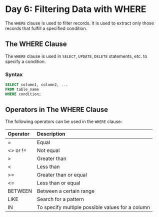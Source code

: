 # Day 6: Filtering Data with WHERE

The `WHERE` clause is used to filter records. It is used to extract only those records that fulfill a specified condition.

## The WHERE Clause

The `WHERE` clause is used in `SELECT`, `UPDATE`, `DELETE` statements, etc. to specify a condition.

### Syntax

```sql
SELECT column1, column2, ...
FROM table_name
WHERE condition;
```

## Operators in The WHERE Clause

The following operators can be used in the `WHERE` clause:

| Operator | Description |
| :--- | :--- |
| = | Equal |
| <> or != | Not equal |
| > | Greater than |
| < | Less than |
| >= | Greater than or equal |
| <= | Less than or equal |
| BETWEEN | Between a certain range |
| LIKE | Search for a pattern |
| IN | To specify multiple possible values for a column |
